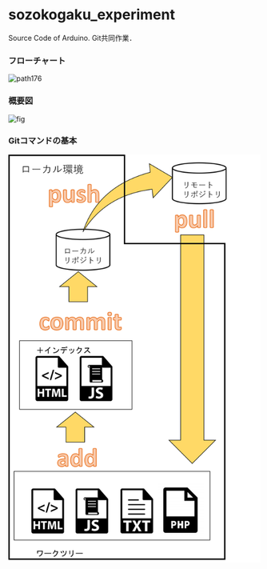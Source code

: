 # sozokogaku_experiment
Source Code of Arduino. Git共同作業．
### フローチャート
![path176](https://user-images.githubusercontent.com/56528849/137180082-f6ab4789-994a-41db-a7a6-da8af1a026ba.png)


### 概要図
![fig](https://user-images.githubusercontent.com/56528849/137179704-b2ff2a44-7101-4f0a-b422-04161868a1a0.png)

### Gitコマンドの基本
![git_command](fig/git_command.png)
